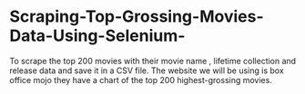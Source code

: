 # Scraping-Top-Grossing-Movies-Data-Using-Selenium-
To scrape the top 200 movies with their movie name , lifetime collection and release data and save it in a CSV file. The website we will be using is box office mojo they have a chart of the top 200 highest-grossing movies.
